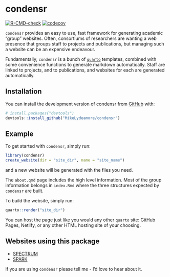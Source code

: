 
<!-- README.md is generated from README.Rmd. Please edit that file -->

# condensr

<!-- badges: start -->

[![R-CMD-check](https://github.com/MikeLydeamore/condensr/actions/workflows/R-CMD-check.yaml/badge.svg)](https://github.com/MikeLydeamore/condensr/actions/workflows/R-CMD-check.yaml)
[![codecov](https://codecov.io/gh/MikeLydeamore/condensr/branch/master/graph/badge.svg?token=A94AISR7LE)](https://app.codecov.io/gh/MikeLydeamore/condensr)
<!-- badges: end -->

`condensr` provides an easy to use, fast framework for generating
academic “group” websites. Often, consortiums of researchers are wanting
a web presence that groups staff to projects and publications, but
managing such a website can be an expensive endeavour.

Fundamentally, `condensr` is a bunch of [`quarto`](https://quarto.org/)
templates, combined with some convenience functions to generate markdown
automatically. Staff are linked to projects, and to publications, and
websites for each are generated automatically.

## Installation

You can install the development version of condensr from
[GitHub](https://github.com/) with:

``` r
# install.packages("devtools")
devtools::install_github("MikeLydeamore/condensr")
```

## Example

To get started with `condensr`, simply run:

``` r
library(condensr)
create_website(dir = "site_dir", name = "site_name")
```

and a new website will be generated with the files you need.

The `about.qmd` page includes the high level information. Most of the
group information belongs in `index.Rmd` where the three structures
expected by `condensr` are built.

To build the website, simply run:

``` r
quarto::render("site_dir")
```

You can host the page just like you would any other `quarto` site:
GitHub Pages, Netlify, or any other HTML hosting site of your choosing.

## Websites using this package

- [SPECTRUM](https://www.spectrum.edu.au)
- [SPARK](https://www.spark.edu.au)

If you are using `condensr` please tell me - I’d love to hear about it.
